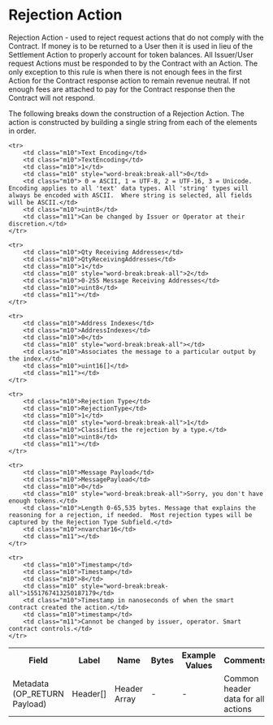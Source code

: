 
# Rejection Action

Rejection Action - used to reject request actions that do not comply with the Contract. If money is to be returned to a User then it is used in lieu of the Settlement Action to properly account for token balances. All Issuer/User request Actions must be responded to by the Contract with an Action.  The only exception to this rule is when there is not enough fees in the first Action for the Contract response action to remain revenue neutral.  If not enough fees are attached to pay for the Contract response then the Contract will not respond.

The following breaks down the construction of a Rejection Action. The action is constructed by building a single string from each of the elements in order.

<table class="waffle">
	<tr style='height:19px;'>
		<th style="width:6%" class="s0">Field</th>
		<th style="width:9%" class="s1">Label</th>
		<th style="width:9%" class="s1">Name</th>
		<th style="width:2%" class="s1">Bytes</th>
		<th style="width:29%" class="s1">Example Values</th>
		<th style="width:26%" class="s1">Comments</th>
		<th style="width:5%" class="s1">Data Type</th>
		<th style="width:14%" class="s2">Amendment Restrictions</th>
	</tr>
	<tr>
		<td class="s5" rowspan="100">Metadata (OP_RETURN Payload)</td>
		<td class="m6">Header[]</td>
		<td class="m6">Header Array</td>
		<td class="m6">-</td>
		<td class="m6">-</td>
		<td class="m6">Common header data for all actions</td>
		<td class="m6">Header</td>
		<td class="m7"></td>
	</tr>

	<tr>
		<td class="m10">Text Encoding</td>
		<td class="m10">TextEncoding</td>
		<td class="m10">1</td>
		<td class="m10" style="word-break:break-all">0</td>
		<td class="m10"> 0 = ASCII, 1 = UTF-8, 2 = UTF-16, 3 = Unicode.  Encoding applies to all 'text' data types. All 'string' types will always be encoded with ASCII.  Where string is selected, all fields will be ASCII.</td>
		<td class="m10">uint8</td>
		<td class="m11">Can be changed by Issuer or Operator at their discretion.</td>
	</tr>

	<tr>
		<td class="m10">Qty Receiving Addresses</td>
		<td class="m10">QtyReceivingAddresses</td>
		<td class="m10">1</td>
		<td class="m10" style="word-break:break-all">2</td>
		<td class="m10">0-255 Message Receiving Addresses</td>
		<td class="m10">uint8</td>
		<td class="m11"></td>
	</tr>

	<tr>
		<td class="m10">Address Indexes</td>
		<td class="m10">AddressIndexes</td>
		<td class="m10">0</td>
		<td class="m10" style="word-break:break-all"></td>
		<td class="m10">Associates the message to a particular output by the index.</td>
		<td class="m10">uint16[]</td>
		<td class="m11"></td>
	</tr>

	<tr>
		<td class="m10">Rejection Type</td>
		<td class="m10">RejectionType</td>
		<td class="m10">1</td>
		<td class="m10" style="word-break:break-all">1</td>
		<td class="m10">Classifies the rejection by a type.</td>
		<td class="m10">uint8</td>
		<td class="m11"></td>
	</tr>

	<tr>
		<td class="m10">Message Payload</td>
		<td class="m10">MessagePayload</td>
		<td class="m10">0</td>
		<td class="m10" style="word-break:break-all">Sorry, you don't have enough tokens.</td>
		<td class="m10">Length 0-65,535 bytes. Message that explains the reasoning for a rejection, if needed.  Most rejection types will be captured by the Rejection Type Subfield.</td>
		<td class="m10">nvarchar16</td>
		<td class="m11"></td>
	</tr>

	<tr>
		<td class="m10">Timestamp</td>
		<td class="m10">Timestamp</td>
		<td class="m10">8</td>
		<td class="m10" style="word-break:break-all">1551767413250187179</td>
		<td class="m10">Timestamp in nanoseconds of when the smart contract created the action.</td>
		<td class="m10">timestamp</td>
		<td class="m11">Cannot be changed by issuer, operator. Smart contract controls.</td>
	</tr>

</table>
